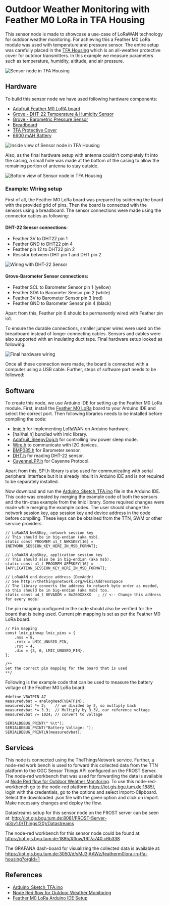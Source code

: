 ﻿# Outdoor Weather Monitoring with Feather M0 LoRa in TFA Housing

This sensor node is made to showcase a use-case of LoRaWAN technology for outdoor weather monitoring. For achieving this a Feather M0 LoRa module was used with temperature and pressure sensor. The entire setup was carefully placed in the [TFA Housing](https://www.tfa-dostmann.de/en/produkt/protective-cover-for-outdoor-transmitter/) which is an all-weather protective cover for outdoor transmitters. In this example we measure parameters such as temperature, humidity, altitude, and air pressure.

![Sensor node in TFA Housing](setup.jpg)

## Hardware

To build this sensor node we have used following hardware components:

- [Adafruit Feather M0 LoRA board](https://learn.adafruit.com/adafruit-feather-m0-radio-with-lora-radio-module)
- [Grove - DHT-22 Temperature & Humidity Sensor](http://wiki.seeedstudio.com/Grove-Temperature_and_Humidity_Sensor_Pro/) 
- [Grove - Barometric Pressure Sensor](http://wiki.seeedstudio.com/Grove-Barometer_Sensor/)
- [Breadboard](https://en.wikipedia.org/wiki/Breadboard#/media/File:400_points_breadboard.jpg)
- [TFA Protective Cover](https://www.tfa-dostmann.de/en/produkt/protective-cover-for-outdoor-transmitter/)
- [6600 mAH Battery](https://www.adafruit.com/product/353)

![Inside view of Sensor node in TFA Housing](setup-insideview.jpg)

Also, as the final hardware setup with antenna couldn’t completely fit into the casing, a small hole was made at the bottom of the casing to allow the remaining portion of antenna to stay outside.

![Bottom view of Sensor node in TFA Housing](setup-bottom.jpg)

### Example: Wiring setup

First of all, the Feather M0 LoRa board was prepared by soldering the board with the provided grid of pins. Then the board is connected with the sensors using a breadboard. The sensor connections were made using the connector cables as following:

#### DHT-22 Sensor connections:
- Feather 3V to DHT22 pin 1
- Feather GND to DHT22 pin 4
- Feather pin 12 to DHT22 pin 2
- Resistor between DHT pin 1 and DHT pin 2

![Wiring with DHT-22 Sensor](feather_wiring_hero.png)

#### Grove-Barometer Sensor connections:
- Feather SCL to Barometer Sensor pin 1 (yellow)  
- Feather SDA to Barometer Sensor pin 2 (white) 
- Feather 3V to Barometer Sensor pin 3 (red)
- Feather GND to Barometer Sensor pin 4 (black)

Apart from this, Feather pin 6 should be permanently wired with Feather pin io1.

To ensure the durable connections, smaller jumper wires were used on the breadboard instead of longer connecting cables. Sensors and cables were also supported with an insulating duct tape. Final hardware setup looked as following:

![Final hardware wiring](hardware.jpg)

Once all these connection were made, the board is connected with a computer using a USB cable. Further, steps of software part needs to be followed:

## Software

To create this node, we use Arduino IDE for setting up the Feather M0 LoRa module. First, install the [Feather M0 LoRa](https://learn.adafruit.com/adafruit-feather-m0-radio-with-lora-radio-module/setup) board to your Arduino IDE and select the correct port. Then following libraries needs to be installed before compiling the code:

- [lmic.h](https://github.com/matthijskooijman/arduino-lmic/archive/master.zip) for implementing LoRaWAN on Arduino hardware.
- [hal/hal.h] bundled with lmic library.
- [Adafruit_SleepyDog.h](https://github.com/adafruit/Adafruit_SleepyDog) for controlling low power sleep mode. 
- [Wire.h](https://github.com/esp8266/Arduino/tree/master/libraries/Wire) to communicate with I2C devices.
- [BMP085.h](https://raw.githubusercontent.com/SeeedDocument/Grove-Barometer_Sensor/master/res/Barometer_Sensor.zip) for Barometer sensor.
- [DHT.h](https://github.com/Seeed-Studio/Grove_Temperature_And_Humidity_Sensor) for reading DHT-22 sensor.
- [CayenneLPP.h](https://github.com/ElectronicCats/CayenneLPP/archive/master.zip) for Cayenne Protocol.

Apart from this, SPI.h library is also used for communicating with serial peripheral interface but it is already inbuilt in Arduino IDE and is not required to be separately installed.

Now download and run the [Arduino_Sketch_TFA.ino](Arduino_Sketch_TFA/Arduino_Sketch_TFA.ino) file in the Arduino IDE. This code was created by merging the example code of both the sensors and the ttn-otaa example from the lmic library. Some required changes were made while merging the example codes. The user should change the network session key, app session key and device address in the code before compiling. These keys can be obtained from the TTN, SWM or other service providers.

```
// LoRaWAN NwkSKey, network session key
// This should be in big-endian (aka msb).
static const PROGMEM u1_t NWKSKEY[16] = {NETWORK_SESSION_KEY_HERE_IN_MSB_FORMAT};

// LoRaWAN AppSKey, application session key
// This should also be in big-endian (aka msb).
static const u1_t PROGMEM APPSKEY[16] = {APPLICATION_SESSION_KEY_HERE_IN_MSB_FORMAT};

// LoRaWAN end-device address (DevAddr)
// See http://thethingsnetwork.org/wiki/AddressSpace
// The library converts the address to network byte order as needed, so this should be in big-endian (aka msb) too.
static const u4_t DEVADDR = 0x260XXXXX   ; // <-- Change this address for every node!
```
The pin mapping configured in the code should also be verified for the board that is being used. Current pin mapping is set as per the Feather M0 LoRa board. 
```
// Pin mapping
const lmic_pinmap lmic_pins = {
    .nss = 8,
    .rxtx = LMIC_UNUSED_PIN,
    .rst = 4,
    .dio = {3, 6, LMIC_UNUSED_PIN},
};

/**
Set the correct pin mapping for the board that is used
**/
```

Following is the example code that can be used to measure the battery voltage of the Feather M0 LoRa board:
```
#define VBATPIN A7
measuredvbat = analogRead(VBATPIN);
measuredvbat *= 2;    // we divided by 2, so multiply back
measuredvbat *= 3.3;  // Multiply by 3.3V, our reference voltage
measuredvbat /= 1024; // convert to voltage

SERIALDEBUG_PRINT(" %\t");
SERIALDEBUG_PRINT("Battery Voltage: ");
SERIALDEBUG_PRINTLN(measuredvbat);
```

## Services

This node is connected using the TheThingsNetwork service. Further, a node-red work bench is used to forward this collected data from the TTN platform to the OGC Sensor Things API configured on the FROST Server. The node-red workbench that was used for forwarding the data is available at [Node Red flow for Outdoor Weather Monitoring](./Node_flow_TFA.json). To use this node-red-workbench go to the node-red platform https://iot.gis.bgu.tum.de:1885/, login with the credentials, go to the options and select Import>Clipboard. Select the downloaded .json file with the given option and click on import. Make necessary changes and deploy the flow.

Datastreams setup for this sensor node on the FROST server can be seen at:
http://iot.gis.bgu.tum.de:8081/FROST-Server-gi3/v1.0/Things(20)/Datastreams

The node-red workbench for this sensor node could be found at: https://iot.gis.bgu.tum.de:1885/#flow/f6f7a740.c6b338

The GRAFANA dash-board for visualizing the collected data is available at:
https://iot.gis.bgu.tum.de:3050/d/sMJ3jAAWz/featherm0lora-in-tfa-housing?orgId=1

## References

* [Arduino_Sketch_TFA.ino](Arduino_Sketch_TFA/Arduino_Sketch_TFA.ino)
* [Node Red flow for Outdoor Weather Monitoring](./Node_flow_TFA.json)
* [Feather M0 LoRa Arduino IDE Setup](https://learn.adafruit.com/adafruit-feather-m0-radio-with-lora-radio-module/setup)
